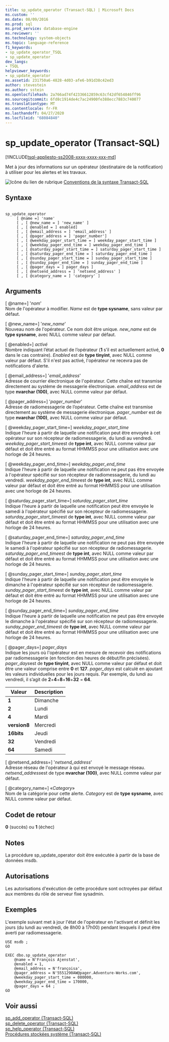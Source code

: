 ```yaml
---
title: sp_update_operator (Transact-SQL) | Microsoft Docs
ms.custom: ''
ms.date: 08/09/2016
ms.prod: sql
ms.prod_service: database-engine
ms.reviewer: ''
ms.technology: system-objects
ms.topic: language-reference
f1_keywords:
- sp_update_operator_TSQL
- sp_update_operator
dev_langs:
- TSQL
helpviewer_keywords:
- sp_update_operator
ms.assetid: 231750a6-4828-4d03-afe6-b91d38c42ed3
author: stevestein
ms.author: sstein
ms.openlocfilehash: 2a766ad74f42336612859c63cf42df654846ff96
ms.sourcegitcommit: 6fd8c1914de4c7ac24900fe388ecc7883c740077
ms.translationtype: MT
ms.contentlocale: fr-FR
ms.lasthandoff: 04/27/2020
ms.locfileid: "68084840"
---
```

# <a name="sp_update_operator-transact-sql"></a>sp_update_operator (Transact-SQL)
[!INCLUDE[tsql-appliesto-ss2008-xxxx-xxxx-xxx-md](../../includes/tsql-appliesto-ss2008-xxxx-xxxx-xxx-md.md)]

  Met à jour des informations sur un opérateur (destinataire de la notification) à utiliser pour les alertes et les travaux.  
  
   ![Icône du lien de rubrique](../../database-engine/configure-windows/media/topic-link.gif "Icône du lien de rubrique") [Conventions de la syntaxe Transact-SQL](../../t-sql/language-elements/transact-sql-syntax-conventions-transact-sql.md)  
  
## <a name="syntax"></a>Syntaxe  
  
```  
  
sp_update_operator   
     [ @name =] 'name'   
     [ , [ @new_name = ] 'new_name' ]   
     [ , [ @enabled = ] enabled]   
     [ , [ @email_address = ] 'email_address' ]  
     [ , [ @pager_address = ] 'pager_number']   
     [ , [ @weekday_pager_start_time = ] weekday_pager_start_time ]  
     [ , [ @weekday_pager_end_time = ] weekday_pager_end_time ]   
     [ , [ @saturday_pager_start_time = ] saturday_pager_start_time ]  
     [ , [ @saturday_pager_end_time = ] saturday_pager_end_time ]   
     [ , [ @sunday_pager_start_time = ] sunday_pager_start_time ]  
     [ , [ @sunday_pager_end_time = ] sunday_pager_end_time ]   
     [ , [ @pager_days = ] pager_days ]   
     [ , [ @netsend_address = ] 'netsend_address' ]   
     [ , [ @category_name = ] 'category' ]  
```  
  
## <a name="arguments"></a>Arguments  
 [ @name=] '*nom*'  
 Nom de l'opérateur à modifier. *Name* est de **type sysname**, sans valeur par défaut.  
  
 [ @new_name=] '*new_name*'  
 Nouveau nom de l'opérateur. Ce nom doit être unique. *new_name* est de **type sysname**, avec NULL comme valeur par défaut.  
  
 [ @enabled=] *activé*  
 Nombre indiquant l’état actuel de l’opérateur (**1** s’il est actuellement activé, **0** dans le cas contraire). *Enabled* est de **type tinyint**, avec NULL comme valeur par défaut. S'il n'est pas activé, l'opérateur ne recevra pas de notifications d'alerte.  
  
 [ @email_address=] '*email_address*'  
 Adresse de courrier électronique de l'opérateur. Cette chaîne est transmise directement au système de messagerie électronique. *email_address* est de type **nvarchar (100)**, avec NULL comme valeur par défaut.  
  
 [ @pager_address=] '*pager_number*'  
 Adresse de radiomessagerie de l’opérateur. Cette chaîne est transmise directement au système de messagerie électronique. *pager_number* est de type **nvarchar (100)**, avec NULL comme valeur par défaut.  
  
 [ @weekday_pager_start_time=] *weekday_pager_start_time*  
 Indique l'heure à partir de laquelle une notification peut être envoyée à cet opérateur sur son récepteur de radiomessagerie, du lundi au vendredi. *weekday_pager_start_time*est de **type int**, avec NULL comme valeur par défaut et doit être entré au format HHMMSS pour une utilisation avec une horloge de 24 heures.  
  
 [ @weekday_pager_end_time=] *weekday_pager_end_time*  
 Indique l'heure à partir de laquelle une notification ne peut pas être envoyée à l'opérateur spécifié sur son récepteur de radiomessagerie, du lundi au vendredi. *weekday_pager_end_time*est de **type int**, avec NULL comme valeur par défaut et doit être entré au format HHMMSS pour une utilisation avec une horloge de 24 heures.  
  
 [ @saturday_pager_start_time=] *saturday_pager_start_time*  
 Indique l'heure à partir de laquelle une notification peut être envoyée le samedi à l'opérateur spécifié sur son récepteur de radiomessagerie. *saturday_pager_start_time*est de **type int**, avec NULL comme valeur par défaut et doit être entré au format HHMMSS pour une utilisation avec une horloge de 24 heures.  
  
 [ @saturday_pager_end_time=] *saturday_pager_end_time*  
 Indique l'heure à partir de laquelle une notification ne peut pas être envoyée le samedi à l'opérateur spécifié sur son récepteur de radiomessagerie. *saturday_pager_end_time*est de **type int**, avec NULL comme valeur par défaut et doit être entré au format HHMMSS pour une utilisation avec une horloge de 24 heures.  
  
 [ @sunday_pager_start_time=] *sunday_pager_start_time*  
 Indique l'heure à partir de laquelle une notification peut être envoyée le dimanche à l'opérateur spécifié sur son récepteur de radiomessagerie. *sunday_pager_start_time*est de **type int**, avec NULL comme valeur par défaut et doit être entré au format HHMMSS pour une utilisation avec une horloge de 24 heures.  
  
 [ @sunday_pager_end_time=] *sunday_pager_end_time*  
 Indique l'heure à partir de laquelle une notification ne peut pas être envoyée le dimanche à l'opérateur spécifié sur son récepteur de radiomessagerie. *sunday_pager_end_time*est de **type int**, avec NULL comme valeur par défaut et doit être entré au format HHMMSS pour une utilisation avec une horloge de 24 heures.  
  
 [ @pager_days=] *pager_days*  
 Indique les jours où l'opérateur est en mesure de recevoir des notifications par radiomessagerie (en fonction des heures de début/fin précisées). *pager_days*est de **type tinyint**, avec NULL comme valeur par défaut et doit être une valeur comprise entre **0** et **127**. *pager_days* est calculé en ajoutant les valeurs individuelles pour les jours requis. Par exemple, du lundi au vendredi, il s’agit de **2**+**4**+**8**+**16**+**32** = **64**.  
  
|Valeur|Description|  
|-----------|-----------------|  
|**1**|Dimanche|  
|**2**|Lundi|  
|**4**|Mardi|  
|**version8**|Mercredi|  
|**16bits**|Jeudi|  
|**32**|Vendredi|  
|**64**|Samedi|  
  
 [ @netsend_address=] '*netsend_address*'  
 Adresse réseau de l'opérateur à qui est envoyé le message réseau. *netsend_address*est de type **nvarchar (100)**, avec NULL comme valeur par défaut.  
  
 [ @category_name=] «*Category*»  
 Nom de la catégorie pour cette alerte. *Category* est de **type sysname**, avec NULL comme valeur par défaut.  
  
## <a name="return-code-values"></a>Codet de retour  
 **0** (succès) ou **1** (échec)  
  
## <a name="remarks"></a>Notes  
 La procédure sp_update_operator doit être exécutée à partir de la base de données msdb.  
  
## <a name="permissions"></a>Autorisations  
 Les autorisations d'exécution de cette procédure sont octroyées par défaut aux membres du rôle de serveur fixe sysadmin.  
  
## <a name="examples"></a>Exemples  
 L'exemple suivant met à jour l'état de l'opérateur en l'activant et définit les jours (du lundi au vendredi, de 8h00 à 17h00) pendant lesquels il peut être averti par radiomessagerie.  
  
```  
USE msdb ;  
GO  
  
EXEC dbo.sp_update_operator   
    @name = N'François Ajenstat',  
    @enabled = 1,  
    @email_address = N'françoisa',  
    @pager_address = N'5551290AW@pager.Adventure-Works.com',  
    @weekday_pager_start_time = 080000,  
    @weekday_pager_end_time = 170000,  
    @pager_days = 64 ;  
GO  
```  
  
## <a name="see-also"></a>Voir aussi  
 [sp_add_operator &#40;Transact-SQL&#41;](../../relational-databases/system-stored-procedures/sp-add-operator-transact-sql.md)   
 [sp_delete_operator &#40;Transact-SQL&#41;](../../relational-databases/system-stored-procedures/sp-delete-operator-transact-sql.md)   
 [sp_help_operator &#40;Transact-SQL&#41;](../../relational-databases/system-stored-procedures/sp-help-operator-transact-sql.md)   
 [Procédures stockées système &#40;Transact-SQL&#41;](../../relational-databases/system-stored-procedures/system-stored-procedures-transact-sql.md)  
  
  
